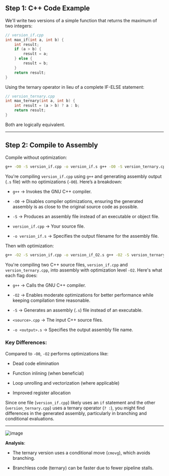 ## **Step 1: C++ Code Example**

We'll write two versions of a simple function that returns the maximum of two integers:
```cpp
// version_if.cpp
int max_if(int a, int b) {
    int result;
    if (a > b) {
        result = a;
    } else {
        result = b;
    }
    return result;
}
```

Using the ternary operator in lieu of a complete IF-ELSE statement:
```cpp
// version_ternary.cpp
int max_ternary(int a, int b) {
    int result = (a > b) ? a : b;
    return result;
}
```

Both are logically equivalent.

---

## **Step 2: Compile to Assembly**

Compile without optimization:
```bash
g++ -O0 -S version_if.cpp -o version_if.s g++ -O0 -S version_ternary.cpp -o version_ternary.s
```

You're compiling `version_if.cpp` using `g++` and generating assembly output (`.s` file) with no optimizations (`-O0`). Here’s a breakdown:

- `g++` → Invokes the GNU C++ compiler.
    
- `-O0` → Disables compiler optimizations, ensuring the generated assembly is as close to the original source code as possible.
    
- `-S` → Produces an assembly file instead of an executable or object file.
    
- `version_if.cpp` → Your source file.
    
- `-o version_if.s` → Specifies the output filename for the assembly file.

Then with optimization:
```bash
g++ -O2 -S version_if.cpp -o version_if_O2.s g++ -O2 -S version_ternary.cpp -o version_ternary_O2.s
```

You're compiling two C++ source files, `version_if.cpp` and `version_ternary.cpp`, into assembly with optimization level `-O2`. Here's what each flag does:

- `g++` → Calls the GNU C++ compiler.
    
- `-O2` → Enables moderate optimizations for better performance while keeping compilation time reasonable.
    
- `-S` → Generates an assembly (`.s`) file instead of an executable.
    
- `<source>.cpp` → The input C++ source files.
    
- `-o <output>.s` → Specifies the output assembly file name.
    

### Key Differences:

Compared to `-O0`, `-O2` performs optimizations like:

- Dead code elimination
    
- Function inlining (when beneficial)
    
- Loop unrolling and vectorization (where applicable)
    
- Improved register allocation
    

Since one file (`version_if.cpp`) likely uses an `if` statement and the other (`version_ternary.cpp`) uses a ternary operator (`? :`), you might find differences in the generated assembly, particularly in branching and conditional evaluations.

---

![image](https://github.com/user-attachments/assets/ce6aa20c-9221-43fd-98d0-33900053aba6)

**Analysis**:

- The ternary version uses a conditional move (`cmovg`), which avoids branching.
    
- Branchless code (ternary) can be faster due to fewer pipeline stalls.
